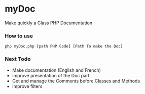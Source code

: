 # myDoc
Make quickly a Class PHP Documentation

### How to use
```
php myDoc.php [path PHP Code] [Path To make the Doc]
```

### Next Todo
- Make documentation (English and French)
- improve presentation of the Doc part
- Get and manage the Comments before Classes and Methods
- improve filters 